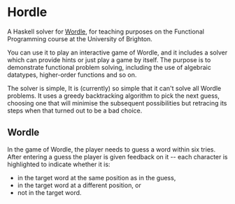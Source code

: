 # Hordle

A Haskell solver for [Wordle](https://www.powerlanguage.co.uk/wordle/), for
teaching purposes on the Functional Programming course at the University of
Brighton.

You can use it to play an interactive game of Wordle, and it includes a 
solver which can provide hints or just play a game by itself. The purpose
is to demonstrate functional problem solving, including the use of algebraic 
datatypes, higher-order functions and so on.

The solver is simple, It is (currently) so simple that it can't solve all
Wordle problems. It uses a greedy backtracking algorithm to pick the next guess,
choosing one that will minimise the subsequent possibilities but retracing its 
steps when that turned out to be a bad choice.

## Wordle

In the game of Wordle, the player needs to guess a word within six
tries. After entering a guess the player is given feedback on it -- each character
is highlighted to indicate whether it is:

+ in the target word at the same position as in the guess,
+ in the target word at a different position, or
+ not in the target word.


